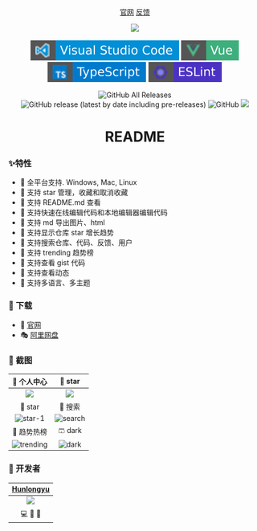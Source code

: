 <p align="center">
	<img width="128" src="" >
</p>
<p align="center">
	<a href="https://hunlongyu.github.io/readme_home/" target="_blank">官网</a>
	<a href="https://github.com/Hunlongyu/ReadMe/issues" target="_blank">反馈</a>
</p>
<p align="center">
	<img src="https://forthebadge.com/images/badges/built-with-love.svg">
<p>
<p align="center">
<img src="https://github.com/aleen42/badges/raw/master/src/visual_studio_code_flat_square.svg?sanitize=true">
<img src="https://github.com/aleen42/badges/raw/master/src/vue_flat_square.svg?sanitize=true">
<img src="https://github.com/aleen42/badges/raw/master/src/typescript_flat_square.svg?sanitize=true">
<img src="https://github.com/aleen42/badges/raw/master/src/eslint_flat_square.svg?sanitize=true">
</p>
<p align="center">
<img alt="GitHub All Releases" src="https://img.shields.io/github/downloads/Hunlongyu/ReadMe/total?style=for-the-badge">
<img alt="GitHub release (latest by date including pre-releases)" src="https://img.shields.io/github/v/release/Hunlongyu/ReadMe?include_prereleases&style=for-the-badge">
<img alt="GitHub" src="https://img.shields.io/github/license/Hunlongyu/ReadMe?style=for-the-badge">
<img src="https://img.shields.io/github/workflow/status/Hunlongyu/ReadMe/release-build?style=for-the-badge">
<p>


<h1 align="center">README</h1>



### ✨特性

- 🍕 全平台支持. Windows, Mac, Linux
- 🍥 支持 star 管理，收藏和取消收藏
- 🍔 支持 README.md 查看
- 🍟 支持快速在线编辑代码和本地编辑器编辑代码
- 🌭 支持 md 导出图片、html
- 🍿 支持显示仓库 star 增长趋势
- 🥙 支持搜索仓库、代码、反馈、用户
- 🥪 支持 trending 趋势榜
- 🌮 支持查看 gist 代码
- 🍣 支持查看动态
- 🍤 支持多语言、多主题

### 🌴 下载

- 🎃 [官网](https://github.com/Hunlongyu/ReadMe/releases)
- 🎭 [阿里网盘]()

### 🎨 截图

|                          🥼 个人中心                          |                            🧥 star                            |
| :----------------------------------------------------------: | :----------------------------------------------------------: |
|    ![](https://i.loli.net/2021/09/07/nSVtbhTUcf8edPW.png)    |    ![](https://i.loli.net/2021/09/07/xwUrslWp2jVRf83.png)    |
|                            👔 star                            |                            👕 搜索                            |
| ![star-1](https://i.loli.net/2021/09/07/y6GcDUKgxofPkqI.png) | ![search](https://i.loli.net/2021/09/07/VmclLDMPz5ZU9jI.png) |
|                          👖 趋势热榜                          |                            🩳 dark                            |
| ![trending](https://i.loli.net/2021/09/07/jY4rZMIw5RGdugn.png) |  ![dark](https://i.loli.net/2021/09/07/abkzW2p8I9qLyNO.png)  |

### 🍭 开发者

|          [Hunlongyu](https://github.com/Hunlongyu)           |
| :----------------------------------------------------------: |
| <img width="120" src="https://avatars2.githubusercontent.com/u/15273630?s=460&u=48cf3299e2a842c0252233d8be42ef4c5d792138&v=4"/> |
|                            💻 🎨 🐛                             |

